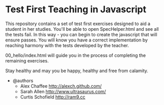 # Test First Teaching in Javascript


This repository contains a set of test first exercises designed to aid a
student in her studies. You'll be able to open SpecHelper.html and see
all the tests fail. In this way - you can begin to create the javascript
that will ensure passes. You will know you have a correct implementation
by reaching harmony with the tests developed by the teacher.

00_hello/index.html will guide you in the process of completing the
remaining exercises.

Stay healthy and may you be happy, healthy and free from calamity.


* @authors
  * Alex Chaffee http://alexch.github.com/
  * Sarah Allen  http://www.ultrasaurus.com/
  * Curtis Schofield http://ram9.cc
